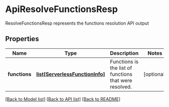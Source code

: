 # ApiResolveFunctionsResp

ResolveFunctionsResp represents the functions resolution API output

## Properties
Name | Type | Description | Notes
------------ | ------------- | ------------- | -------------
**functions** | [**list[ServerlessFunctionInfo]**](ServerlessFunctionInfo.md) | Functions is the list of functions that were resolved.  | [optional] 

[[Back to Model list]](../README.md#documentation-for-models) [[Back to API list]](../README.md#documentation-for-api-endpoints) [[Back to README]](../README.md)


